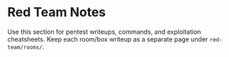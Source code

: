 # Red Team Notes

Use this section for pentest writeups, commands, and exploitation cheatsheets.
Keep each room/box writeup as a separate page under `red-team/rooms/`.
